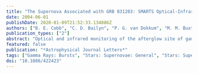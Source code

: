```yaml
---
title: "The Supernova Associated with GRB 031203: SMARTS Optical-Infrared Light Curves from 0.2 to 92 Days"
date: 2004-06-01
publishDate: 2020-01-09T21:52:33.134086Z
authors: ["B. E. Cobb", "C. D. Bailyn", "P. G. van Dokkum", "M. M. Buxton", "J. S. Bloom"]
publication_types: ["2"]
abstract: "Optical and infrared monitoring of the afterglow site of gamma-ray burst GRB 031203 has revealed a brightening source embedded in the host galaxy, which we attribute to the presence of a supernova (SN) related to the GRB (``SN 2003lw''). We present details of the discovery and evolution of SN 2003lw from 0.2 to 92 days after the GRB, derived from SMARTS consortium photometry in I and J bands. GRB 031203 was an intrinsically faint GRB, and the optical light curve is dominated by the SN after the first few days. A template Type Ic light curve, constructed from SN 1998bw photometry, is consistent with the peak brightness of SN 2003lw, although the light curves are not identical. Differential astrometry reveals that the SN, and hence the GRB, occurred less than 300 h$^-1$$_71$ pc (3 σ) from the apparent galaxy center."
featured: false
publication: "*Astrophysical Journal Letters*"
tags: ["Gamma Rays: Bursts", "Stars: Supernovae: General", "Stars: Supernovae: Individual: Alphanumeric: SN 2003lw", "Astrophysics"]
doi: "10.1086/422423"
---
```


